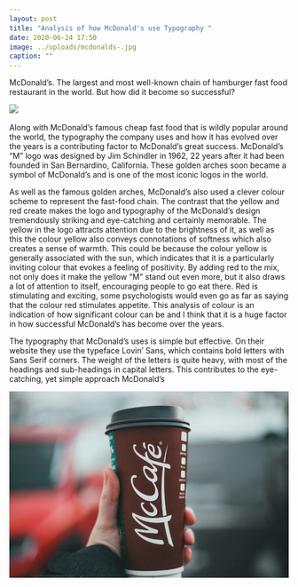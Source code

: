 ```yaml
---
layout: post
title: "Analysis of how McDonald's use Typography "
date: 2020-06-24 17:50
image: ../uploads/mcdonalds-.jpg
caption: ""
---
```

McDonald’s. The largest and most well-known chain of hamburger fast food restaurant in the world. But how did it become so successful?

![](../uploads/tom-ritson-14-jjxwxuys-unsplash.jpg)

Along with McDonald’s famous cheap fast food that is wildly popular around the world, the typography the company uses and how it has evolved over the years is a contributing factor to McDonald’s great success. McDonald’s “M” logo was designed by Jim Schindler in 1962, 22 years after it had been founded in San Bernardino, California. These golden arches soon became a symbol of McDonald’s and is one of the most iconic logos in the world.

As well as the famous golden arches, McDonald’s also used a clever colour scheme to represent the fast-food chain. The contrast that the yellow and red create makes the logo and typography of the McDonald’s design tremendously striking and eye-catching and certainly memorable. The yellow in the logo attracts attention due to the brightness of it, as well as this the colour yellow also conveys connotations of softness which also creates a sense of warmth. This could be because the colour yellow is generally associated with the sun, which indicates that it is a particularly inviting colour that evokes a feeling of positivity. By adding red to the mix, not only does it make the yellow “M” stand out even more, but it also draws a lot of attention to itself, encouraging people to go eat there. Red is stimulating and exciting, some psychologists would even go as far as saying that the colour red stimulates appetite. This analysis of colour is an indication of how significant colour can be and I think that it is a huge factor in how successful McDonald’s has become over the years.

The typography that McDonald’s uses is simple but effective. On their website they use the typeface Lovin’ Sans, which contains bold letters with Sans Serif corners. The weight of the letters is quite heavy, with most of the headings and sub-headings in capital letters. This contributes to the eye-catching, yet simple approach McDonald’s 





![](../uploads/cafe-maccies.webp)